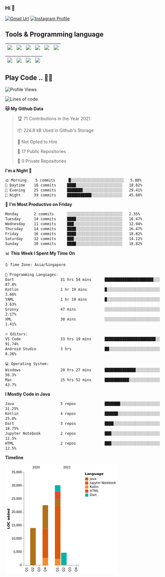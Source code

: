 ### Hi 👋
[![Gmail Url](https://img.shields.io/twitter/url?label=Goggxi@gmail.com&logo=gmail&style=social&url=http%3A%2F%2Fmailto%3Acontact.Goggxi@gmail.com)](mailto:Goggxi@gmail.com) [![Instagram Profile](https://img.shields.io/twitter/url?label=moh_rifkan&logo=instagram&style=social&url=https://www.instagram.com/moh_rifkan/)](https://www.instagram.com/moh_rifkan/)

## Tools & Programming language
| [<img src="https://miro.medium.com/max/2800/1*UpiyYV4onPs4emx-whdVHA.png" width="50">]() | [<img src="https://cdn.svgporn.com/logos/flutter.svg" width="50">]() | [<img src="https://cdn.svgporn.com/logos/jupyter.svg" width="50">]() | [<img src="https://cdn.svgporn.com/logos/mysql.svg" width="50">]() | <img src="https://cdn.svgporn.com/logos/postgresql.svg" width="50"/> | <img src="https://cdn.svgporn.com/logos/firebase.svg" width="50"/>
|-----|----|----|----|----|----|

|[<img src="https://cdn.svgporn.com/logos/kotlin.svg" width="50">]() | [<img src="https://cdn.svgporn.com/logos/java.svg" width="50">]() | [<img src="https://cdn.svgporn.com/logos/dart.svg" width="50">]() | [<img src="https://cdn.svgporn.com/logos/python.svg" width="50">]() |
|---|---|---|---|


## Play Code .. 💬🚀

<!--START_SECTION:waka-->
![Profile Views](http://img.shields.io/badge/Profile%20Views-0-blue)

![Lines of code](https://img.shields.io/badge/From%20Hello%20World%20I%27ve%20Written-71230%20lines%20of%20code-blue)

**🐱 My Github Data** 

> 🏆 71 Contributions in the Year 2021
 > 
> 📦 224.8 kB Used in Github's Storage 
 > 
> 🚫 Not Opted to Hire
 > 
> 📜 17 Public Repositories 
 > 
> 🔑 0 Private Repositories  
 > 
**I'm a Night 🦉** 

```text
🌞 Morning    5 commits      █░░░░░░░░░░░░░░░░░░░░░░░░   5.88% 
🌆 Daytime    16 commits     ████░░░░░░░░░░░░░░░░░░░░░   18.82% 
🌃 Evening    25 commits     ███████░░░░░░░░░░░░░░░░░░   29.41% 
🌙 Night      39 commits     ███████████░░░░░░░░░░░░░░   45.88%

```
📅 **I'm Most Productive on Friday** 

```text
Monday       2 commits      ░░░░░░░░░░░░░░░░░░░░░░░░░   2.35% 
Tuesday      14 commits     ████░░░░░░░░░░░░░░░░░░░░░   16.47% 
Wednesday    11 commits     ███░░░░░░░░░░░░░░░░░░░░░░   12.94% 
Thursday     14 commits     ████░░░░░░░░░░░░░░░░░░░░░   16.47% 
Friday       16 commits     ████░░░░░░░░░░░░░░░░░░░░░   18.82% 
Saturday     12 commits     ███░░░░░░░░░░░░░░░░░░░░░░   14.12% 
Sunday       16 commits     ████░░░░░░░░░░░░░░░░░░░░░   18.82%

```


📊 **This Week I Spent My Time On** 

```text
⌚︎ Time Zone: Asia/Singapore

💬 Programming Languages: 
Dart                     31 hrs 54 mins      ██████████████████████░░░   87.8% 
Kotlin                   1 hr 19 mins        █░░░░░░░░░░░░░░░░░░░░░░░░   3.66% 
YAML                     1 hr 19 mins        █░░░░░░░░░░░░░░░░░░░░░░░░   3.63% 
Groovy                   47 mins             ░░░░░░░░░░░░░░░░░░░░░░░░░   2.17% 
XML                      30 mins             ░░░░░░░░░░░░░░░░░░░░░░░░░   1.41%

🔥 Editors: 
VS Code                  33 hrs 19 mins      ███████████████████████░░   91.74% 
Android Studio           3 hrs               ██░░░░░░░░░░░░░░░░░░░░░░░   8.26%

💻 Operating System: 
Windows                  20 hrs 27 mins      ██████████████░░░░░░░░░░░   56.3% 
Mac                      15 hrs 52 mins      ███████████░░░░░░░░░░░░░░   43.7%

```

**I Mostly Code in Java** 

```text
Java                     5 repos             ███████░░░░░░░░░░░░░░░░░░   31.25% 
Kotlin                   4 repos             ██████░░░░░░░░░░░░░░░░░░░   25.0% 
Dart                     3 repos             ████░░░░░░░░░░░░░░░░░░░░░   18.75% 
Jupyter Notebook         2 repos             ███░░░░░░░░░░░░░░░░░░░░░░   12.5% 
HTML                     2 repos             ███░░░░░░░░░░░░░░░░░░░░░░   12.5%

```


**Timeline**

![Chart not found](https://raw.githubusercontent.com/Goggxi/Goggxi/main/charts/bar_graph.png) 


<!--END_SECTION:waka-->
